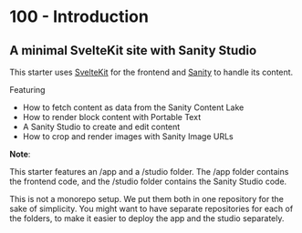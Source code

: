 # 100 - Introduction

## A minimal SvelteKit site with Sanity Studio

This starter uses [SvelteKit](https://kit.svelte.dev/) for the frontend and [Sanity](https://sanity.io/) to handle its content.

Featuring

- How to fetch content as data from the Sanity Content Lake
- How to render block content with Portable Text
- A Sanity Studio to create and edit content
- How to crop and render images with Sanity Image URLs

**Note**: 

This starter features an /app and a /studio folder. The /app folder contains the frontend code, and the /studio folder contains the Sanity Studio code.

This is not a monorepo setup. We put them both in one repository for the sake of simplicity. You might want to have separate repositories for each of the folders, to make it easier to deploy the app and the studio separately.
